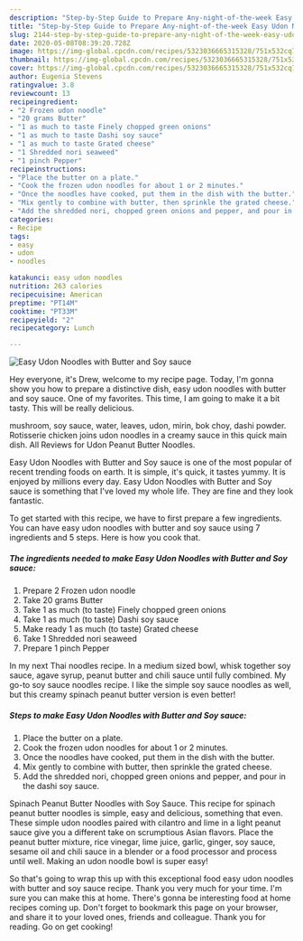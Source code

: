 ```yaml
---
description: "Step-by-Step Guide to Prepare Any-night-of-the-week Easy Udon Noodles with Butter and Soy sauce"
title: "Step-by-Step Guide to Prepare Any-night-of-the-week Easy Udon Noodles with Butter and Soy sauce"
slug: 2144-step-by-step-guide-to-prepare-any-night-of-the-week-easy-udon-noodles-with-butter-and-soy-sauce
date: 2020-05-08T08:39:20.728Z
image: https://img-global.cpcdn.com/recipes/5323036665315328/751x532cq70/easy-udon-noodles-with-butter-and-soy-sauce-recipe-main-photo.jpg
thumbnail: https://img-global.cpcdn.com/recipes/5323036665315328/751x532cq70/easy-udon-noodles-with-butter-and-soy-sauce-recipe-main-photo.jpg
cover: https://img-global.cpcdn.com/recipes/5323036665315328/751x532cq70/easy-udon-noodles-with-butter-and-soy-sauce-recipe-main-photo.jpg
author: Eugenia Stevens
ratingvalue: 3.8
reviewcount: 13
recipeingredient:
- "2 Frozen udon noodle"
- "20 grams Butter"
- "1 as much to taste Finely chopped green onions"
- "1 as much to taste Dashi soy sauce"
- "1 as much to taste Grated cheese"
- "1 Shredded nori seaweed"
- "1 pinch Pepper"
recipeinstructions:
- "Place the butter on a plate."
- "Cook the frozen udon noodles for about 1 or 2 minutes."
- "Once the noodles have cooked, put them in the dish with the butter."
- "Mix gently to combine with butter, then sprinkle the grated cheese."
- "Add the shredded nori, chopped green onions and pepper, and pour in the dashi soy sauce."
categories:
- Recipe
tags:
- easy
- udon
- noodles

katakunci: easy udon noodles 
nutrition: 263 calories
recipecuisine: American
preptime: "PT14M"
cooktime: "PT33M"
recipeyield: "2"
recipecategory: Lunch

---
```



![Easy Udon Noodles with Butter and Soy sauce](https://img-global.cpcdn.com/recipes/5323036665315328/751x532cq70/easy-udon-noodles-with-butter-and-soy-sauce-recipe-main-photo.jpg)

Hey everyone, it's Drew, welcome to my recipe page. Today, I'm gonna show you how to prepare a distinctive dish, easy udon noodles with butter and soy sauce. One of my favorites. This time, I am going to make it a bit tasty. This will be really delicious.

mushroom, soy sauce, water, leaves, udon, mirin, bok choy, dashi powder. Rotisserie chicken joins udon noodles in a creamy sauce in this quick main dish. All Reviews for Udon Peanut Butter Noodles.

Easy Udon Noodles with Butter and Soy sauce is one of the most popular of recent trending foods on earth. It is simple, it's quick, it tastes yummy. It is enjoyed by millions every day. Easy Udon Noodles with Butter and Soy sauce is something that I've loved my whole life. They are fine and they look fantastic.


To get started with this recipe, we have to first prepare a few ingredients. You can have easy udon noodles with butter and soy sauce using 7 ingredients and 5 steps. Here is how you cook that.

<!--inarticleads1-->

##### The ingredients needed to make Easy Udon Noodles with Butter and Soy sauce:

1. Prepare 2 Frozen udon noodle
1. Take 20 grams Butter
1. Take 1 as much (to taste) Finely chopped green onions
1. Take 1 as much (to taste) Dashi soy sauce
1. Make ready 1 as much (to taste) Grated cheese
1. Take 1 Shredded nori seaweed
1. Prepare 1 pinch Pepper


In my next Thai noodles recipe. In a medium sized bowl, whisk together soy sauce, agave syrup, peanut butter and chili sauce until fully combined. My go-to soy sauce noodles recipe. I like the simple soy sauce noodles as well, but this creamy spinach peanut butter version is even better! 

<!--inarticleads2-->

##### Steps to make Easy Udon Noodles with Butter and Soy sauce:

1. Place the butter on a plate.
1. Cook the frozen udon noodles for about 1 or 2 minutes.
1. Once the noodles have cooked, put them in the dish with the butter.
1. Mix gently to combine with butter, then sprinkle the grated cheese.
1. Add the shredded nori, chopped green onions and pepper, and pour in the dashi soy sauce.


Spinach Peanut Butter Noodles with Soy Sauce. This recipe for spinach peanut butter noodles is simple, easy and delicious, something that even. These simple udon noodles paired with cilantro and lime in a light peanut sauce give you a different take on scrumptious Asian flavors. Place the peanut butter mixture, rice vinegar, lime juice, garlic, ginger, soy sauce, sesame oil and chili sauce in a blender or a food processor and process until well. Making an udon noodle bowl is super easy! 

So that's going to wrap this up with this exceptional food easy udon noodles with butter and soy sauce recipe. Thank you very much for your time. I'm sure you can make this at home. There's gonna be interesting food at home recipes coming up. Don't forget to bookmark this page on your browser, and share it to your loved ones, friends and colleague. Thank you for reading. Go on get cooking!
